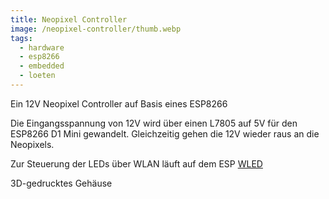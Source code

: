 ```yaml
---
title: Neopixel Controller
image: /neopixel-controller/thumb.webp
tags:
  - hardware
  - esp8266
  - embedded
  - loeten
---
```

Ein 12V Neopixel Controller auf Basis eines ESP8266
<!--more-->
Die Eingangsspannung von 12V wird über einen L7805 auf 5V für den ESP8266 D1 Mini gewandelt. Gleichzeitig gehen die 12V wieder raus an die Neopixels.

Zur Steuerung der LEDs über WLAN läuft auf dem ESP [WLED](https://kno.wled.ge/)

<div>
  <block-image
    src="/neopixel-controller/case.webp" />
</div>


3D-gedrucktes Gehäuse

